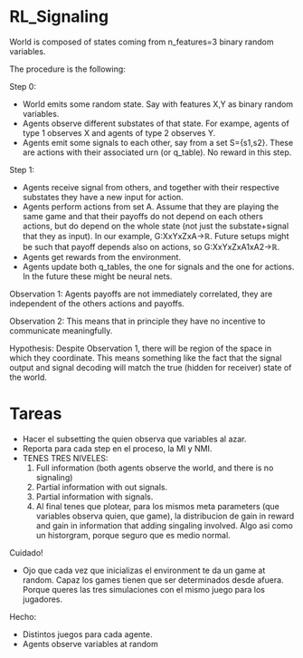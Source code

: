 # RL_Signaling

World is composed of states coming from n_features=3 binary random variables.

The procedure is the following:

Step 0:
- World emits some random state. Say with features X,Y as binary random variables.
- Agents observe different substates of that state. For exampe, agents of type 1 observes X and agents of type 2 observes Y.
- Agents emit some signals to each other, say from a set S={s1,s2}. These are actions with their associated urn (or q_table). No reward in this step.

Step 1:
- Agents receive signal from others, and together with their respective substates they have a new input for action.
- Agents perform actions from set A. Assume that they are playing the same game and that their payoffs do not depend on each others actions, but do depend on the whole state (not just the substate+signal that they as input). In our example, G:XxYxZxA→ℝ. Future setups might be such that payoff depends also on actions, so G:XxYxZxA1xA2→ℝ.
- Agents get rewards from the environment.
- Agents update both q_tables, the one for signals and the one for actions. In the future these might be neural nets.


Observation 1: Agents payoffs are not immediately correlated, they are independent of the others actions and payoffs.


Observation 2: This means that in principle they have no incentive to communicate meaningfully.


Hypothesis: Despite Observation 1, there will be region of the space in which they coordinate. This means something like the fact that the signal output and signal decoding will match the true (hidden for receiver) state of the world.

# Tareas

- Hacer el subsetting the quien observa que variables al azar.
- Reporta para cada step en el proceso, la MI y NMI.
- TENES TRES NIVELES:
  1. Full information (both agents observe the world, and there is no signaling)
  2. Partial information with out signals.
  3. Partial information with signals.
  4. Al final tenes que plotear, para los mismos meta parameters (que variables observa quien, que game), la distribucion de gain in reward and gain in information that adding singaling involved. Algo asi como un historgram, porque seguro que es medio normal.

Cuidado!
- Ojo que cada vez que inicializas el environment te da un game at random. Capaz los games tienen que ser determinados desde afuera. Porque queres las tres simulaciones con el mismo juego para los jugadores.

Hecho:
- Distintos juegos para cada agente.
- Agents observe variables at random
